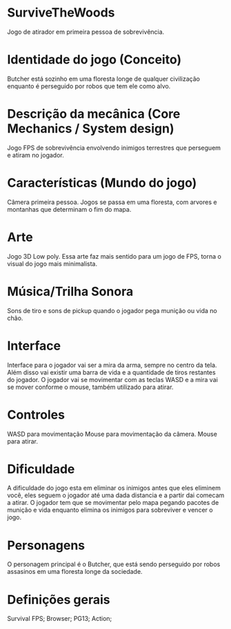 # SurviveTheWoods
Jogo de atirador em primeira pessoa de sobrevivência.

# Identidade do jogo (Conceito)
Butcher está sozinho em uma floresta longe de qualquer civilização enquanto é perseguido por robos que tem ele como alvo.

# Descrição da mecânica (Core Mechanics / System design)
Jogo FPS de sobrevivência envolvendo inimigos terrestres que perseguem e atiram no jogador.

# Características (Mundo do jogo)
Câmera primeira pessoa. Jogos se passa em uma floresta, com arvores e montanhas que determinam o fim do mapa.

# Arte
Jogo 3D Low poly. Essa arte faz mais sentido para um jogo de FPS, torna o visual do jogo mais minimalista.

# Música/Trilha Sonora
Sons de tiro e sons de pickup quando o jogador pega munição ou vida no chão.

# Interface
Interface para o jogador vai ser a mira da arma, sempre no centro da tela. Além disso vai existir uma barra de vida e a quantidade de tiros restantes do jogador. O jogador vai se movimentar com as teclas WASD e a mira vai se mover conforme o mouse, também utilizado para atirar.

# Controles
WASD para movimentação
Mouse para movimentação da câmera.
Mouse para atirar.

# Dificuldade
A dificuldade do jogo esta em eliminar os inimigos antes que eles eliminem você, eles seguem o jogador até uma dada distancia e a partir dai comecam a atirar. O jogador tem que se movimentar pelo mapa pegando pacotes de munição e vida enquanto elimina os inimigos para sobreviver e vencer o jogo.

# Personagens
O personagem principal é o Butcher, que está sendo perseguido por robos assasinos em uma floresta longe da sociedade.

# Definições gerais
Survival FPS;
Browser;
PG13;
Action;

